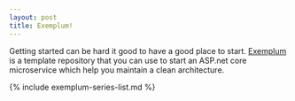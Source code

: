 ```yaml
---
layout: post
title: Exemplum!
---
```


Getting started can be hard it good to have a good place to start. [Exemplum](https://github.com/ForrestTech/Exemplum) is a template repository that you can use to start an ASP.net core microservice which help you maintain a clean architecture.

{% include exemplum-series-list.md %}

